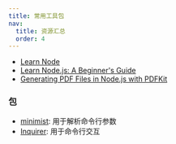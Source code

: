 ```yaml
---
title: 常用工具包
nav:
  title: 资源汇总
  order: 4
---
```


- [Learn Node](https://nodejs.dev/)
- [Learn Node.js: A Beginner's Guide](https://stackabuse.com/learn-node-js-a-beginners-guide/)
- [Generating PDF Files in Node.js with PDFKit](https://stackabuse.com/generating-pdf-files-in-node-js-with-pdfkit/)

### 包

- [minimist](https://github.com/substack/minimist): 用于解析命令行参数
- [Inquirer](https://github.com/SBoudrias/Inquirer.js#readme): 用于命令行交互

